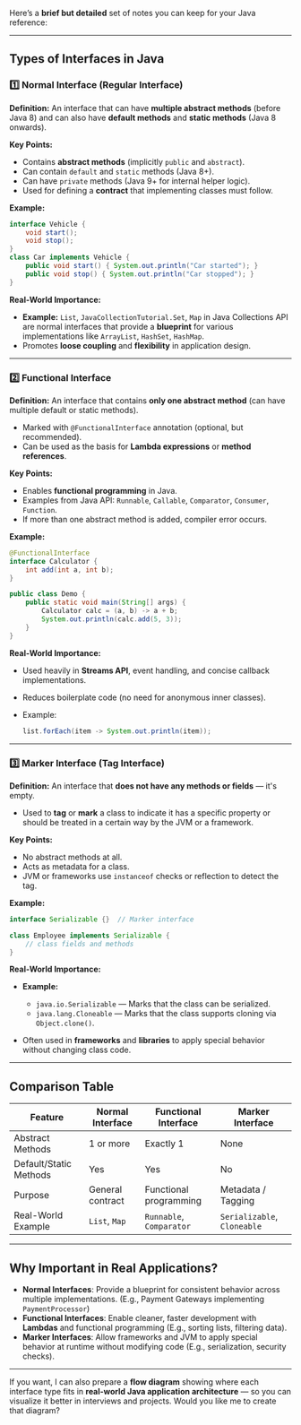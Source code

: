 Here’s a **brief but detailed** set of notes you can keep for your Java reference:

---

## **Types of Interfaces in Java**

### 1️⃣ **Normal Interface (Regular Interface)**

**Definition:**
An interface that can have **multiple abstract methods** (before Java 8) and can also have **default methods** and **static methods** (Java 8 onwards).

**Key Points:**

* Contains **abstract methods** (implicitly `public` and `abstract`).
* Can contain `default` and `static` methods (Java 8+).
* Can have `private` methods (Java 9+ for internal helper logic).
* Used for defining a **contract** that implementing classes must follow.

**Example:**

```java
interface Vehicle {
    void start();
    void stop();
}
class Car implements Vehicle {
    public void start() { System.out.println("Car started"); }
    public void stop() { System.out.println("Car stopped"); }
}
```

**Real-World Importance:**

* **Example:** `List`, `JavaCollectionTutorial.Set`, `Map` in Java Collections API are normal interfaces that provide a **blueprint** for various implementations like `ArrayList`, `HashSet`, `HashMap`.
* Promotes **loose coupling** and **flexibility** in application design.

---

### 2️⃣ **Functional Interface**

**Definition:**
An interface that contains **only one abstract method** (can have multiple default or static methods).

* Marked with `@FunctionalInterface` annotation (optional, but recommended).
* Can be used as the basis for **Lambda expressions** or **method references**.

**Key Points:**

* Enables **functional programming** in Java.
* Examples from Java API: `Runnable`, `Callable`, `Comparator`, `Consumer`, `Function`.
* If more than one abstract method is added, compiler error occurs.

**Example:**

```java
@FunctionalInterface
interface Calculator {
    int add(int a, int b);
}

public class Demo {
    public static void main(String[] args) {
        Calculator calc = (a, b) -> a + b;
        System.out.println(calc.add(5, 3));
    }
}
```

**Real-World Importance:**

* Used heavily in **Streams API**, event handling, and concise callback implementations.
* Reduces boilerplate code (no need for anonymous inner classes).
* Example:

  ```java
  list.forEach(item -> System.out.println(item));  
  ```

---

### 3️⃣ **Marker Interface (Tag Interface)**

**Definition:**
An interface that **does not have any methods or fields** — it's empty.

* Used to **tag** or **mark** a class to indicate it has a specific property or should be treated in a certain way by the JVM or a framework.

**Key Points:**

* No abstract methods at all.
* Acts as metadata for a class.
* JVM or frameworks use `instanceof` checks or reflection to detect the tag.

**Example:**

```java
interface Serializable {}  // Marker interface

class Employee implements Serializable {
    // class fields and methods
}
```

**Real-World Importance:**

* **Example:**

  * `java.io.Serializable` — Marks that the class can be serialized.
  * `java.lang.Cloneable` — Marks that the class supports cloning via `Object.clone()`.
* Often used in **frameworks** and **libraries** to apply special behavior without changing class code.

---

## **Comparison Table**

| Feature                | Normal Interface | Functional Interface     | Marker Interface            |
| ---------------------- | ---------------- | ------------------------ | --------------------------- |
| Abstract Methods       | 1 or more        | Exactly 1                | None                        |
| Default/Static Methods | Yes              | Yes                      | No                          |
| Purpose                | General contract | Functional programming   | Metadata / Tagging          |
| Real-World Example     | `List`, `Map`    | `Runnable`, `Comparator` | `Serializable`, `Cloneable` |

---

## **Why Important in Real Applications?**

* **Normal Interfaces**: Provide a blueprint for consistent behavior across multiple implementations. (E.g., Payment Gateways implementing `PaymentProcessor`)
* **Functional Interfaces**: Enable cleaner, faster development with **Lambdas** and functional programming (E.g., sorting lists, filtering data).
* **Marker Interfaces**: Allow frameworks and JVM to apply special behavior at runtime without modifying code (E.g., serialization, security checks).

---

If you want, I can also prepare a **flow diagram** showing where each interface type fits in **real-world Java application architecture** — so you can visualize it better in interviews and projects.
Would you like me to create that diagram?
